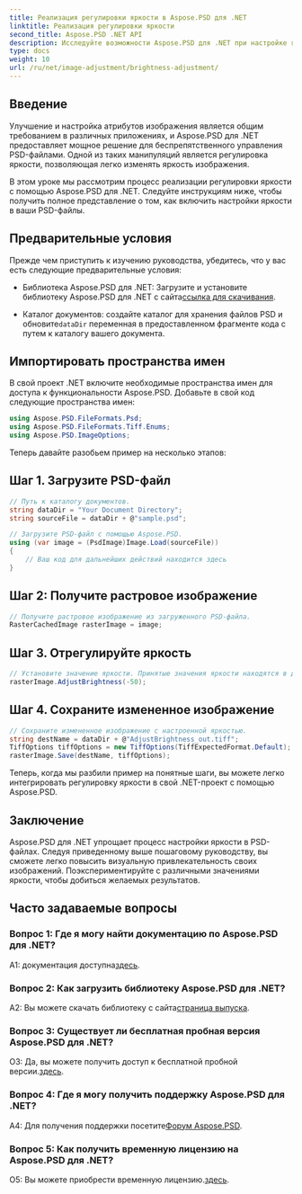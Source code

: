 ```yaml
---
title: Реализация регулировки яркости в Aspose.PSD для .NET
linktitle: Реализация регулировки яркости
second_title: Aspose.PSD .NET API
description: Исследуйте возможности Aspose.PSD для .NET при настройке яркости изображения. Следуйте нашему пошаговому руководству для беспрепятственного внедрения.
type: docs
weight: 10
url: /ru/net/image-adjustment/brightness-adjustment/
---
```

## Введение

Улучшение и настройка атрибутов изображения является общим требованием в различных приложениях, и Aspose.PSD для .NET предоставляет мощное решение для беспрепятственного управления PSD-файлами. Одной из таких манипуляций является регулировка яркости, позволяющая легко изменять яркость изображения.

В этом уроке мы рассмотрим процесс реализации регулировки яркости с помощью Aspose.PSD для .NET. Следуйте инструкциям ниже, чтобы получить полное представление о том, как включить настройки яркости в ваши PSD-файлы.

## Предварительные условия

Прежде чем приступить к изучению руководства, убедитесь, что у вас есть следующие предварительные условия:

-  Библиотека Aspose.PSD для .NET: Загрузите и установите библиотеку Aspose.PSD для .NET с сайта[ссылка для скачивания](https://releases.aspose.com/psd/net/).

-  Каталог документов: создайте каталог для хранения файлов PSD и обновите`dataDir` переменная в предоставленном фрагменте кода с путем к каталогу вашего документа.

## Импортировать пространства имен

В свой проект .NET включите необходимые пространства имен для доступа к функциональности Aspose.PSD. Добавьте в свой код следующие пространства имен:

```csharp
using Aspose.PSD.FileFormats.Psd;
using Aspose.PSD.FileFormats.Tiff.Enums;
using Aspose.PSD.ImageOptions;
```

Теперь давайте разобьем пример на несколько этапов:

## Шаг 1. Загрузите PSD-файл

```csharp
// Путь к каталогу документов.
string dataDir = "Your Document Directory";
string sourceFile = dataDir + @"sample.psd";

// Загрузите PSD-файл с помощью Aspose.PSD.
using (var image = (PsdImage)Image.Load(sourceFile))
{
    // Ваш код для дальнейших действий находится здесь
}
```

## Шаг 2: Получите растровое изображение

```csharp
// Получите растровое изображение из загруженного PSD-файла.
RasterCachedImage rasterImage = image;
```

## Шаг 3. Отрегулируйте яркость

```csharp
// Установите значение яркости. Принятые значения яркости находятся в диапазоне [-255, 255].
rasterImage.AdjustBrightness(-50);
```

## Шаг 4. Сохраните измененное изображение

```csharp
// Сохраните измененное изображение с настроенной яркостью.
string destName = dataDir + @"AdjustBrightness_out.tiff";
TiffOptions tiffOptions = new TiffOptions(TiffExpectedFormat.Default);
rasterImage.Save(destName, tiffOptions);
```

Теперь, когда мы разбили пример на понятные шаги, вы можете легко интегрировать регулировку яркости в свой .NET-проект с помощью Aspose.PSD.

## Заключение

Aspose.PSD для .NET упрощает процесс настройки яркости в PSD-файлах. Следуя приведенному выше пошаговому руководству, вы сможете легко повысить визуальную привлекательность своих изображений. Поэкспериментируйте с различными значениями яркости, чтобы добиться желаемых результатов.

## Часто задаваемые вопросы

### Вопрос 1: Где я могу найти документацию по Aspose.PSD для .NET?

 A1: документация доступна[здесь](https://reference.aspose.com/psd/net/).

### Вопрос 2: Как загрузить библиотеку Aspose.PSD для .NET?

 A2: Вы можете скачать библиотеку с сайта[страница выпуска](https://releases.aspose.com/psd/net/).

### Вопрос 3: Существует ли бесплатная пробная версия Aspose.PSD для .NET?

 О3: Да, вы можете получить доступ к бесплатной пробной версии.[здесь](https://releases.aspose.com/).

### Вопрос 4: Где я могу получить поддержку Aspose.PSD для .NET?

 A4: Для получения поддержки посетите[Форум Aspose.PSD](https://forum.aspose.com/c/psd/34).

### Вопрос 5: Как получить временную лицензию на Aspose.PSD для .NET?

 О5: Вы можете приобрести временную лицензию.[здесь](https://purchase.aspose.com/temporary-license/).